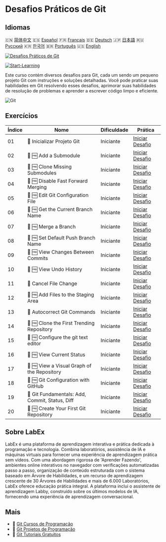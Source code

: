 # Desafios Práticos de Git

## Idiomas

🇨🇳 [简体中文](README_zh.md) 🇪🇸 [Español](README_es.md) 🇫🇷 [Français](README_fr.md) 🇩🇪 [Deutsch](README_de.md) 🇯🇵 [日本語](README_ja.md) 🇷🇺 [Русский](README_ru.md) 🇰🇷 [한국어](README_ko.md) 🇧🇷 [Português](README_pt.md) 🇺🇸 [English](README.md) 

[![Desafios Práticos de Git](https://cover-creator.labex.io/git-practice-challenges.png?lang=pt)](https://labex.io/pt/courses/git-practice-challenges)

[![Start-Learning](https://img.shields.io/badge/Start-Learning-whitesmoke?style=for-the-badge)](https://labex.io/pt/courses/git-practice-challenges)

Este curso contém diversos desafios para Git, cada um sendo um pequeno projeto Git com instruções e soluções detalhadas. Você pode praticar suas habilidades em Git resolvendo esses desafios, aprimorar suas habilidades de resolução de problemas e aprender a escrever código limpo e eficiente.

![Git](https://img.shields.io/badge/Git-whitesmoke?style=for-the-badge&logo=git)


## Exercícios

|   Índice | Nome                                            | Dificuldade   | Prática                                                                                                                     |
|----------|-------------------------------------------------|---------------|-----------------------------------------------------------------------------------------------------------------------------|
|       01 | 🎯  Inicializar Projeto Git                     | Iniciante     | <a target='_blank' href='https://labex.io/pt/tutorials/git-initialize-git-project-385166'>Iniciar Desafio</a>               |
|       02 | 🎯 🆓 Add a Submodule                           | Iniciante     | <a target='_blank' href='https://labex.io/pt/labs/add-a-submodule-12611'>Iniciar Desafio</a>                                |
|       03 | 🎯 🆓 Clone Missing Submodules                  | Iniciante     | <a target='_blank' href='https://labex.io/pt/labs/clone-missing-submodules-12620'>Iniciar Desafio</a>                       |
|       04 | 🎯 🆓 Disable Fast Forward Merging              | Iniciante     | <a target='_blank' href='https://labex.io/pt/labs/disable-fast-forward-merging-12642'>Iniciar Desafio</a>                   |
|       05 | 🎯 🆓 Edit Git Configuration File               | Iniciante     | <a target='_blank' href='https://labex.io/pt/labs/edit-git-configuration-file-12645'>Iniciar Desafio</a>                    |
|       06 | 🎯 🆓 Get the Current Branch Name               | Iniciante     | <a target='_blank' href='https://labex.io/pt/labs/get-the-current-branch-name-12633'>Iniciar Desafio</a>                    |
|       07 | 🎯 🆓 Merge a Branch                            | Iniciante     | <a target='_blank' href='https://labex.io/pt/labs/merge-a-branch-12655'>Iniciar Desafio</a>                                 |
|       08 | 🎯 🆓 Set Default Push Branch Name              | Iniciante     | <a target='_blank' href='https://labex.io/pt/labs/set-default-push-branch-name-12672'>Iniciar Desafio</a>                   |
|       09 | 🎯 🆓 View Changes Between Commits              | Iniciante     | <a target='_blank' href='https://labex.io/pt/labs/view-changes-between-commits-12684'>Iniciar Desafio</a>                   |
|       10 | 🎯 🆓 View Undo History                         | Iniciante     | <a target='_blank' href='https://labex.io/pt/labs/view-undo-history-12696'>Iniciar Desafio</a>                              |
|       11 | 🎯  Cancel File Change                          | Iniciante     | <a target='_blank' href='https://labex.io/pt/labs/git-cancel-file-change-387714'>Iniciar Desafio</a>                        |
|       12 | 🎯 🆓 Add Files to the Staging Area             | Iniciante     | <a target='_blank' href='https://labex.io/pt/labs/add-files-to-the-staging-area-12675'>Iniciar Desafio</a>                  |
|       13 | 🎯  Autocorrect Git Commands                    | Iniciante     | <a target='_blank' href='https://labex.io/pt/labs/autocorrect-git-commands-12614'>Iniciar Desafio</a>                       |
|       14 | 🎯 🆓 Clone the First Trending Repository       | Iniciante     | <a target='_blank' href='https://labex.io/pt/labs/clone-the-first-trending-repository-12621'>Iniciar Desafio</a>            |
|       15 | 🎯 🆓 Configure the git text editor             | Iniciante     | <a target='_blank' href='https://labex.io/pt/labs/configure-the-git-text-editor-12673'>Iniciar Desafio</a>                  |
|       16 | 🎯 🆓 View Current Status                       | Iniciante     | <a target='_blank' href='https://labex.io/pt/labs/view-current-status-12695'>Iniciar Desafio</a>                            |
|       17 | 🎯 🆓 View a Visual Graph of the Repository     | Iniciante     | <a target='_blank' href='https://labex.io/pt/labs/view-a-visual-graph-of-the-repository-12685'>Iniciar Desafio</a>          |
|       18 | 🎯 🆓 Git Configuration with GitHub             | Iniciante     | <a target='_blank' href='https://labex.io/pt/labs/git-git-configuration-with-github-23'>Iniciar Desafio</a>                 |
|       19 | 🎯  Git Fundamentals: Add, Commit, Status, Diff | Iniciante     | <a target='_blank' href='https://labex.io/pt/labs/shell-git-fundamentals-add-commit-status-diff-387715'>Iniciar Desafio</a> |
|       20 | 🎯 🆓 Create Your First Git Repository          | Iniciante     | <a target='_blank' href='https://labex.io/pt/labs/create-your-first-git-repository-12632'>Iniciar Desafio</a>               |

## Sobre LabEx

LabEx é uma plataforma de aprendizagem interativa e prática dedicada à programação e tecnologia. Combina laboratórios, assistência de IA e máquinas virtuais para fornecer uma experiência de aprendizagem prática sem vídeos. Com uma abordagem rigorosa de 'Aprender Fazendo', ambientes online interativos no navegador com verificações automatizadas passo a passo, organização de conteúdo estruturada com o sistema baseado em Árvore de Habilidades, e um recurso de aprendizagem crescente de 30 Árvores de Habilidades e mais de 6.000 Laboratórios, LabEx oferece educação prática integral. A plataforma inclui o assistente de aprendizagem Labby, construído sobre os últimos modelos de IA, fornecendo uma experiência de aprendizagem conversacional.

## Mais

- 🔗 [Git Cursos de Programação](https://github.com/labex-labs/awesome-programming-courses)
- 🔗 [Git Projetos de Programação](https://github.com/labex-labs/awesome-programming-projects)
- 🔗 [Git Tutoriais Gratuitos](https://github.com/labex-labs/git-free-tutorials)

